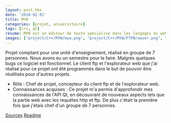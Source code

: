 ```yaml
---
layout: post.hbs
date: '2010-02-01'
title: MYW
categories: [projet, universitaire]
tags: [c++, qt]
resume: MYW est un éditeur de texte spécialisé dans les langages du web (html, php, css, javascript...). Embarquant un client ftp, et un explorateur web. Le tout en C++ grace à l'API Qt.
images: ["project/C++/MYW/myw.png", "project/C++/MYW/FTPBrowser.png", "project/C++/MYW/WebBrowser.png"]
---
```

Projet comptant pour une unité d'enseignement, réalisé en groupe de 7 personnes. Nous avons eu un semestre pour le faire. Malgrés quelques bugs ce logiciel est fonctionnel. Le client ftp et l'explorateur web que j'ai réalisé pour ce projet ont été programmés dans le but de pouvoir être réutilisés pour d'autres projets.

* Rôle : Chef de projet, concepteur du client ftp et de l'explorateur web.
* Connaissances acquises : Ce projet m'a permis d'approfondir mes connaissances de l'API Qt, en découvrant de nouveaux aspects tels que la partie web avec les requêtes http et ftp. De plus c'était la première fois que j'étais chef d'un groupe de 7 personnes.

<div class="container-link">
  <a href="/assets/images/project/C++/MYW/MYW1.1.zip" target="_blank">Sources</a>
  <a href="/assets/images/project/C++/MYW/rapport.pdf" target="_blank">Readme</a>
</div>